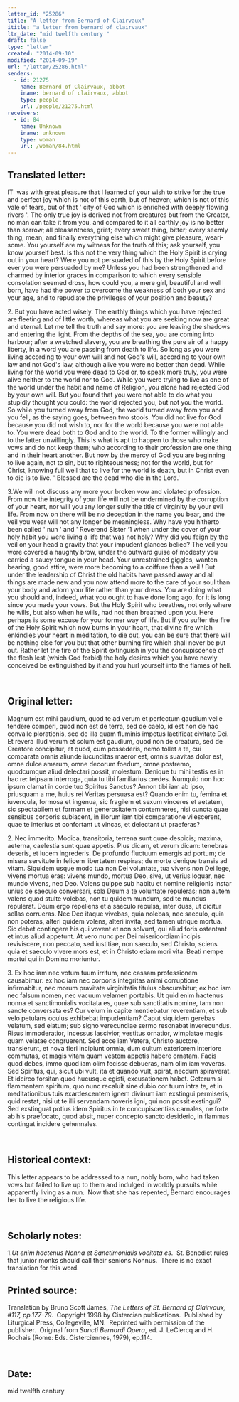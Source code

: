 ```yaml
---
letter_id: "25286"
title: "A letter from Bernard of Clairvaux"
ititle: "a letter from bernard of clairvaux"
ltr_date: "mid twelfth century "
draft: false
type: "letter"
created: "2014-09-10"
modified: "2014-09-19"
url: "/letter/25286.html"
senders:
  - id: 21275
    name: Bernard of Clairvaux, abbot
    iname: bernard of clairvaux, abbot
    type: people
    url: /people/21275.html
receivers:
  - id: 84
    name: Unknown
    iname: unknown
    type: woman
    url: /woman/84.html
---
```

<h2> Translated letter:</h2><p class="Bodytext31">IT &nbsp;was with great pleasure that I learned of your wish to strive for the true and perfect joy which is not of this earth, but of heaven; which is not of this vale of tears, but of that ' city of God which is enriched with deeply flowing rivers '. The only true joy is derived not from creatures but from the Creator, no man can take it from you, and compared to it all earthly joy is no better than sorrow; all pleasantness, grief; every sweet thing, bitter; every seemly thing, mean; and finally everything else which might give pleasure, weari­some. You yourself are my witness for the truth of this; ask yourself, you know yourself best. Is this not the very thing which the Holy Spirit is crying out in your heart? Were you not persuaded of this by the Holy Spirit before ever you were persuaded by me? Unless you had been strengthened and charmed by interior graces in comparison to which every sensible consolation seemed dross, how could you, a mere girl, beautiful and well born, have had the power to overcome the weakness of both your sex and your age, and to repudiate the privileges of your position and beauty?</p><p class="Bodytext31">2. But you have acted wisely. The earthly things which you have rejected are fleeting and of little worth, whereas what you are seeking now are great and eternal. Let me tell the truth and say more: you are leaving the shadows and entering the light. From the depths of the sea, you are coming into harbour; after a wretched slavery, you are breathing the pure air of a happy liberty, in a word you are passing from death to life. So long as you were living according to your own will and not God's will, according to your own law and not God's law, although alive you were no better than dead. While living for the world you were dead to God or, to speak more truly, you were alive neither to the world nor to God. While you were trying to live as one of the world under the habit and name of Religion, you alone had rejected God by your own will. But you found that you were not able to do what you stupidly thought you could: the world rejected you, but not you the world. So while you turned away from God, the world turned away from you and you fell, as the saying goes, between two stools. You did not live for God because you did not wish to, nor for the world because you were not able to. You were dead both to God and to the world. To the former willingly and to the latter unwillingly. This is what is apt to happen to those who make vows and do not keep them; who according to their profession are one thing and in their heart another. But now by the mercy of God you are beginning to live again, not to sin, but to righteousness; not for the world, but for Christ, knowing full well that to live for the world is death, but in Christ even to die is to live. ' Blessed are the dead who die in the Lord.'</p><p>3.We will not discuss any more your broken vow and violated profession. From now the integrity of your life will not be under­mined by the corruption of your heart, nor will you any longer sully the title of virginity by your evil life. From now on there will be no deception in the name you bear, and the veil you wear will not any longer be meaningless. Why have you hitherto been called ' nun ' and ' Reverend Sister ‘1 when under the cover of your holy habit you were living a life that was not holy? Why did you feign by the veil on your head a gravity that your impudent glances belied? The veil you wore covered a haughty brow, under the outward guise of modesty you carried a saucy tongue in your head. Your unrestrained giggles, wanton bearing, good attire, were more becoming to a coiffure than a veil ! But under the leadership of Christ the old habits have passed away and all things are made new and you now attend more to the care of your soul than your body and adorn your life rather than your dress. You are doing what you should and, indeed, what you ought to have done long ago, for it is long since you made your vows. But the Holy Spirit who breathes, not only where he wills, but also when he wills, had not then breathed upon you. Here perhaps is some excuse for your former way of life. But if you suffer the fire of the Holy Spirit which now burns in your heart, that divine fire which enkindles your heart in meditation, to die out, you can be sure that there will be nothing else for you but that other burning fire which shall never be put out. Rather let the fire of the Spirit extinguish in you the concupiscence of the flesh lest (which God forbid) the holy desires which you have newly conceived be extinguished by it and you hurl yourself into the flames of hell.</p><p>&nbsp;</p><h2 class="mt-4"> Original letter:</h2><p>Magnum est mihi gaudium, quod te ad verum et perfectum gaudium velle tendere comperi, quod non est de terra, sed de caelo, id est non de hac convalle plorationis, sed de illa quam fluminis impetus laetificat civitate Dei. Et revera illud verum et solum est gaudium, quod non de creatura, sed de Creatore concipitur, et quod, cum possederis, nemo tollet a te, cui comparata omnis aliunde iucunditas maeror est, omnis suavitas dolor est, omne dulce amarum, omne decorum foedum, omne postremo, quodcumque aliud delectari possit, molestum. Denique tu mihi testis es in hac re: teipsam interroga, quia tu tibi familiarius credes. Numquid non hoc ipsum clamat in corde tuo Spiritus Sanctus? Annon tibi iam ab ipso, priusquam a me, huius rei Veritas persuasa est? Quando enim tu, femina et iuvencula, formosa et ingenua, sic fragilem et sexum vinceres et aetatem, sic spectabilem et formam et generositatem contemneres, nisi cuncta quae sensibus corporis subiacent, in illorum iam tibi comparatione vilescerent, quae te interius et confortant ut vincas, et delectant ut praeferas?</p><p>2. Nec immerito. Modica, transitoria, terrena sunt quae despicis; maxima, aeterna, caelestia sunt quae appetis. Plus dicam, et verum dicam: tenebras deseris, et lucem ingrederis. De profundo fluctuum emergis ad portum; de misera servitute in felicem libertatem respiras; de morte denique transis ad vitam. Siquidem usque modo tua non Dei voluntate, tua vivens non Dei lege, vivens mortua eras: vivens mundo, mortua Deo, sive, ut verius loquar, nec mundo vivens, nec Deo. Volens quippe sub habitu et nomine religionis instar unius de saeculo conversari, sola Deum a te voluntate repuleras; non autem valens quod stulte volebas, non tu quidem mundum, sed te mundus repulerat. Deum ergo repellens et a saeculo repulsa, inter duas, ut dicitur sellas corrueras. Nec Deo itaque vivebas, quia nolebas, nec saeculo, quia non poteras, alteri quidem volens, alteri invita, sed tamen utrique mortua. Sic debet contingere his qui vovent et non solvunt, qui aliud foris ostentant et intus aliud appetunt. At vero nunc per Dei misericordiam incipis reviviscere, non peccato, sed iustitiae, non saeculo, sed Christo, sciens quia et saeculo vivere mors est, et in Christo etiam mori vita. Beati nempe mortui qui in Domino moriuntur. &nbsp;</p><p>3. Ex hoc iam nec votum tuum irritum, nec cassam professionem causabimur: ex hoc iam nec corporis integritas animi corruptione infirmabitur, nec morum pravitate virginitatis titulus obscurabitur; ex hoc iam nec falsum nomen, nec vacuum velamen portabis. Ut quid enim hactenus nonna et sanctimonialis vocitata es, quae sub sanctitatis nomine, tam non sancte conversata es? Cur velum in capite mentiebatur reverentiam, et sub velo petulans oculus exhibebat impudentiam? Caput siquidem gerebas velatum, sed elatum; sub signo verecundiae sermo resonabat inverecundus. Risus immoderatior, incessus lascivior, vestitus ornatior, wimplatae magis quam velatae congruerent. Sed ecce iam Vetera, Christo auctore, transierunt, et nova fieri incipiunt omnia, dum cultum exteriorem interiore commutas, et magis vitam quam vestem appetis habere ornatam. Facis quod debes, immo quod iam olim fecisse debueras, nam olim iam voveras. Sed Spiritus, qui, sicut ubi vult, ita et quando vult, spirat, necdum spiraverat. Et idcirco forsitan quod hucusque egisti, excusationem habet. Ceterum si flammantem spiritum, quo nunc recaluit sine dubio cor tuum intra te, et in meditationibus tuis exardescentem ignem divinum iam exstingui permiseris, quid restat, nisi ut te illi servandam noveris igni, qui non possit exstingui? Sed exstinguat potius idem Spiritus in te concupiscentias carnales, ne forte ab his praefocato, quod absit, nuper concepto sancto desiderio, in flammas contingat incidere gehennales.</p><p>&nbsp;</p><h2 class="mt-4"> Historical context:</h2><p>This letter appears to be addressed to a nun, nobly born, who had taken vows but failed to live up to them and indulged in worldly pursuits while apparently living as a nun.&nbsp; Now that she has repented, Bernard encourages her to live the religious life.</p><p>&nbsp;</p><h2 class="mt-4"> Scholarly notes:</h2><p>1.<i>Ut enim hactenus Nonna et Sanctimonialis vocitata es</i>.&nbsp; St. Benedict rules that junior monks should call their senions Nonnus.&nbsp; There is no exact translation for this word.</p><h2 class="mt-4"> Printed source:</h2><p>Translation by Bruno Scott James,&nbsp;<i>The Letters of St. Bernard of Clairvaux, #117, pp.177-79</i>.&nbsp; Copyright 1998 by Cistercian publications.&nbsp; Published by Liturgical Press, Collegeville, MN.&nbsp; Reprinted with permission of the publisher. &nbsp;Original from&nbsp;<em>Sancti Bernardi Opera</em>, ed. J. LeClercq and H. Rochais (Rome: Eds. Cisterciennes, 1979), ep.114.&nbsp;</p><p>&nbsp;</p><h2 class="mt-4"> Date:</h2>mid twelfth century 